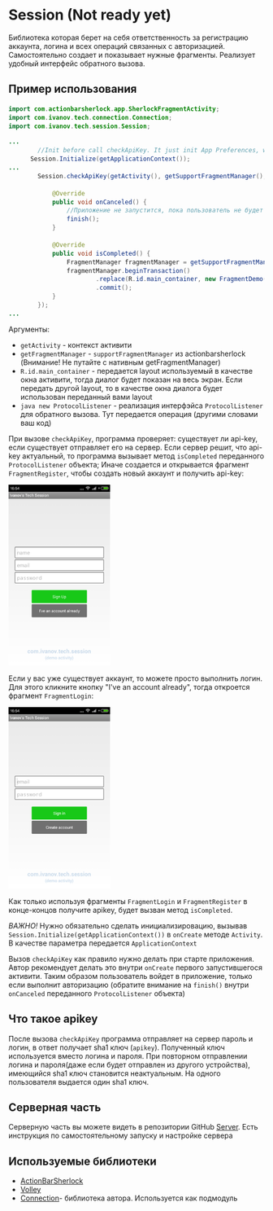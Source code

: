 Session (Not ready yet)
=======================

Библиотека которая берет на себя ответственность за регистрацию аккаунта, логина и всех операций связанных с авторизацией. Самостоятельно создает и показывает нужные фрагменты. Реализует удобный интерфейс обратного вызова. 

Пример использования
--------------------

```java
import com.actionbarsherlock.app.SherlockFragmentActivity;
import com.ivanov.tech.connection.Connection;
import com.ivanov.tech.session.Session;
```

```java
...
    	//Init before call checkApiKey. It just init App Preferences, where are stored api-key and user_id
      Session.Initialize(getApplicationContext());
...        
    	Session.checkApiKey(getActivity(), getSupportFragmentManager(), R.id.main_container, new Connection.ProtocolListener() {
			
			@Override
			public void onCanceled() {
				//Приложение не запустится, пока пользователь не будет авторизован
				finish();
			}
			
			@Override
			public void isCompleted() {
				FragmentManager fragmentManager = getSupportFragmentManager();
		        fragmentManager.beginTransaction()
		                .replace(R.id.main_container, new FragmentDemo())
		                .commit();		
			}
		});
...	
```
Аргументы:
* `getActivity` - контекст активити
* `getFragmentManager` - `supportFragmentManager` из actionbarsherlock (Внимание! Не путайте с нативным getFragmentManager)
* `R.id.main_container` - передается layout используемый в качестве окна активити, тогда диалог будет показан на весь экран. Если передать другой layout, то в качестве окна диалога будет использован переданный вами layout
* ```java new ProtocolListener``` - реализация интерфэйса `ProtocolListener` для обратного вызова. Тут передается операция (другими словами ваш код)

При вызове `checkApiKey`, программа проверяет: существует ли api-key, если существует отправляет его на сервер. Если сервер решит, что api-key актуальный, то программа вызывает метод `isCompleted` переданного `ProtocolListener` объекта; 
Иначе создается и открывается фрагмент `FragmentRegister`, чтобы создать новый аккаунт и получить api-key:

<img src="screenshot_FragmentRegister.png" width="200">

Если у вас уже существует аккаунт, то можете просто выполнить логин. Для этого кликните кнопку "I've an account already", тогда откроется фрагмент `FragmentLogin`:

<img src="screenshot_FragmentLogin.png" width="200">

Как только используя фрагменты `FragmentLogin` и `FragmentRegister` в конце-концов получите apikey, будет вызван метод `isCompleted`.

*ВАЖНО!* Нужно обязательно сделать инициализировацию, вызывав `Session.Initialize(getApplicationContext())` в `onCreate` методе `Activity`. В качестве параметра передается `ApplicationContext`

Вызов `checkApiKey` как правило нужно делать при старте приложения. Автор рекомендует делать это внутри `onCreate` первого запустившегося активити. Таким образом пользователь войдет в приложение, только если выполнит авторизацию (обратите внимание на `finish()` внутри `onCanceled` переданного `ProtocolListener` объекта)

Что такое apikey
----------------

После вызова `checkApiKey` программа отправляет на сервер пароль и логин, в ответ получает sha1 ключ (`apikey`). Полученный ключ используется вместо логина и пароля. 
При повторном отправлении логина и пароля(даже если будет отправлен из другого устройства), имеющийся sha1 ключ становится неактуальным.
На одного пользователя выдается один sha1 ключ.

Серверная часть
---------------
Серверную часть вы можете видеть в репозитории GitHub [Server][4]. Есть инструкция по самостоятельному запуску и настройке сервера

Используемые библиотеки
-----------------------

* [ActionBarSherlock][1]
* [Volley][2]
* [Connection][3]- библиотека автора. Используется как подмодуль



[1]: http://actionbarsherlock.com/
[2]: https://github.com/mcxiaoke/android-volley
[3]: https://github.com/Igorpi25/Connection
[4]: https://github.com/Igorpi25/Server
